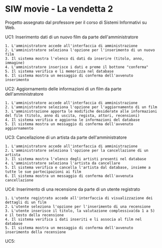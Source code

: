 # SIW movie - La vendetta 2

Progetto assegnato dal professore per il corso di Sistemi Informativi su Web.


UC1: Inserimento dati di un nuovo film da parte dell'amministratore

	1. L'amministratore accede all'interfaccia di amministrazione
	2. L'amministratore seleziona l'opzione per l'inserimento di un nuovo film
	3. Il sistema mostra l'elenco di dati da inserire (titolo, anno, immagine)
	4. L'amministratore inserisce i dati e preme il bottone "conferma"
	5. Il sistema verifica e li memorizza nel database
	6. Il sistema mostra un messaggio di conferma dell'avvenuto inserimento
	

UC2: Aggiornamento delle informazioni di un film da parte dell'amministratore

	1. L'amministratore accede all'interfaccia di amministrazione
	2. L'amministratore seleziona l'opzione per l'aggiornamento di un film
	3. L'amministrazione apporta le modifiche desiderate alle informazioni del film (titolo, anno di uscita, regista, attori, recensioni)
	4. Il sistema verifica e aggiorna le informazioni del database
	5. Il sistema mostra un messaggio di conferma dell'avvenuto aggiornamento


UC3: Cancellazione di un artista da parte dell'amministratore

    1. L'amministratore accede all'interfaccia di amministrazione
    2. L'amministratore seleziona l'opzione per la cancellazione di un artista
    3. Il sistema mostra l'elenco degli artisti presenti nel database
    4. L'amministratore seleziona l'artista da cancellare
    5. Il sistema verifica e cancella l'artista dal database, insieme a tutte le sue partecipazioni ai film
    6. Il sistema mostra un messaggio di conferma dell'avvenuta cancellazione

UC4: Inserimento di una recensione da parte di un utente registrato

	1. L'utente registrato accede all'interfaccia di visualizzazione dei dettagli di un film
	2. L'utente seleziona l'opzione per l'inserimento di una recensione
	3. L'utente inserisce il titolo, la valutazione complessiva(da 1 a 5) e il testo della recensione
	4. Il sistema verifica i dati inseriti e li associa al film nel database
	5. Il sistema mostra un messaggio di conferma dell'avvenuto inserimento della recensione

UC5: 